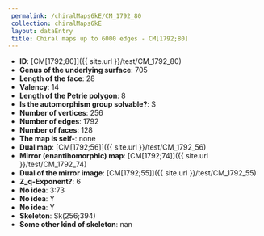 ```yaml
--- 
 permalink: /chiralMaps6kE/CM_1792_80 
 collection: chiralMaps6kE
 layout: dataEntry
 title: Chiral maps up to 6000 edges - CM[1792;80]
---
```


- **ID**: [CM[1792;80]]({{ site.url }}/test/CM_1792_80)
- **Genus of the underlying surface**: 705
- **Length of the face**: 28
- **Valency**: 14
- **Length of the Petrie polygon**: 8
- **Is the automorphism group solvable?**: S
- **Number of vertices**: 256
- **Number of edges**: 1792
- **Number of faces**: 128
- **The map is self-**: none
- **Dual map**: [CM[1792;56]]({{ site.url }}/test/CM_1792_56)
- **Mirror (enantihomorphic) map**: [CM[1792;74]]({{ site.url }}/test/CM_1792_74)
- **Dual of the mirror image**: [CM[1792;55]]({{ site.url }}/test/CM_1792_55)
- **Z_q-Exponent?**: 6
- **No idea**:  3:73
- **No idea**: Y
- **No idea**: Y
- **Skeleton**: Sk(256;394)
- **Some other kind of skeleton**: nan
